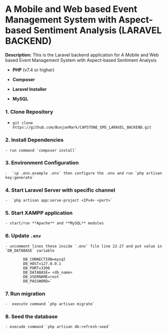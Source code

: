 
# A Mobile and Web based Event Management System with Aspect-based Sentiment Analysis (LARAVEL BACKEND)

  

**Description:** This is the Laravel backend application for A Mobile and Web based Event Management System with Aspect-based Sentiment Analysis

-  **PHP** (v7.4 or higher)

-  **Composer**

-  **Laravel Installer**

-  **MySQL**

  

### 1.  Clone Repository

  

-  `git clone https://github.com/BunjanMark/CAPSTONE_EMS_LARAVEL_BACKEND.git`

### 2.  Install Dependencies

  

    - run command `composer install`

### 3.  Environment Configuration

    -  `cp .env.example .env` then configure the .env and run `php artisan key:generate`

### 4.  Start Laravel Server with specific channel

    -  `php artisan app:serve-project <IPv4> <port>`

### 5.  Start XAMPP application

    - start/run **Apache** and **MySQL** modules

### 6.  Update `.env` 

    - uncomment lines these inside `.env` file line 22-27 and put value in `DB_DATABASE` variable

			DB_CONNECTION=mysql
			DB_HOST=127.0.0.1
			DB_PORT=3306
			DB_DATABASE= <db_name>
			DB_USERNAME=root
			DB_PASSWORD=`
			
### 7.  Run migration
    -  execute command `php artisan migrate`
### 8.  Seed the database
    - execude command `php artisan db:refresh-seed`

